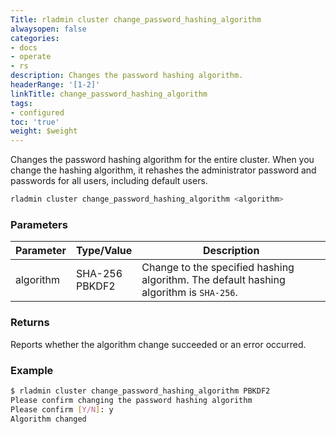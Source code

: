 ```yaml
---
Title: rladmin cluster change_password_hashing_algorithm
alwaysopen: false
categories:
- docs
- operate
- rs
description: Changes the password hashing algorithm.
headerRange: '[1-2]'
linkTitle: change_password_hashing_algorithm
tags:
- configured
toc: 'true'
weight: $weight
---
```


Changes the password hashing algorithm for the entire cluster. When you change the hashing algorithm, it rehashes the administrator password and passwords for all users, including default users.

```sh
rladmin cluster change_password_hashing_algorithm <algorithm>
```

### Parameters

| Parameter | Type/Value | Description |
|-----------|------------|-------------|
| algorithm | SHA-256<br />PBKDF2 | Change to the specified hashing algorithm. The default hashing algorithm is `SHA-256`. |

### Returns

Reports whether the algorithm change succeeded or an error occurred.

### Example

```sh
$ rladmin cluster change_password_hashing_algorithm PBKDF2
Please confirm changing the password hashing algorithm
Please confirm [Y/N]: y
Algorithm changed
```
